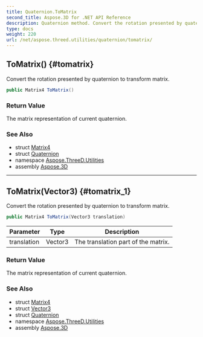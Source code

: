 ```yaml
---
title: Quaternion.ToMatrix
second_title: Aspose.3D for .NET API Reference
description: Quaternion method. Convert the rotation presented by quaternion to transform matrix
type: docs
weight: 220
url: /net/aspose.threed.utilities/quaternion/tomatrix/
---
```

## ToMatrix() {#tomatrix}

Convert the rotation presented by quaternion to transform matrix.

```csharp
public Matrix4 ToMatrix()
```

### Return Value

The matrix representation of current quaternion.

### See Also

* struct [Matrix4](../../matrix4/)
* struct [Quaternion](../)
* namespace [Aspose.ThreeD.Utilities](../../quaternion/)
* assembly [Aspose.3D](../../../)

---

## ToMatrix(Vector3) {#tomatrix_1}

Convert the rotation presented by quaternion to transform matrix.

```csharp
public Matrix4 ToMatrix(Vector3 translation)
```

| Parameter | Type | Description |
| --- | --- | --- |
| translation | Vector3 | The translation part of the matrix. |

### Return Value

The matrix representation of current quaternion.

### See Also

* struct [Matrix4](../../matrix4/)
* struct [Vector3](../../vector3/)
* struct [Quaternion](../)
* namespace [Aspose.ThreeD.Utilities](../../quaternion/)
* assembly [Aspose.3D](../../../)


